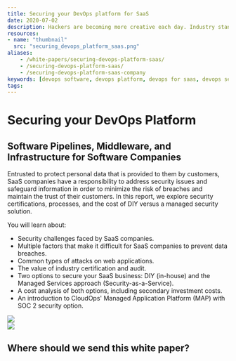 ```yaml
---
title: Securing your DevOps platform for SaaS
date: 2020-07-02
description: Hackers are becoming more creative each day. Industry standards like SOC 2 are essential for keeping your applications secure.
resources:
- name: "thumbnail"
  src: "securing_devops_platform_saas.png"
aliases: 
    - /white-papers/securing-devops-platform-saas/
    - /securing-devops-platform-saas/
    - /securing-devops-platform-saas-company
keywords: [devops software, devops platform, devops for saas, devops security]
tags:
---
```



<div class="landing-page">
    <!-- hero -->
    <div class="hero jumbotron reading-landing jumbotron-fluid">
        <div class="container-fluid">
            <div class="row">
                <div class="col-xl-6 offset-xl-2 col-lg-10 offset-lg-1 col-md-12">
                    <h1 class="display-4">Securing your DevOps Platform</h1>
                </div>
            </div>
        </div>
    </div>
    <div class="main-content">
        <div class="row">
            <div class="col-xl-4 offset-xl-2 without-bottom-line">
                <div class="workshop-prerequisites">
                    <h2>Software Pipelines, Middleware, and Infrastructure for <b>Software Companies</b></h2>                             
                    <p>Entrusted to protect personal data that is provided to them by customers, SaaS companies have a responsibility to address security issues and safeguard information in order to minimize the risk of breaches and maintain the trust of their customers. In this report, we explore security certifications, processes, and the cost of DIY versus a managed security solution.</p>
                    <p>You will learn about:</p>
                    <ul class="dashes">
                    <li>Security challenges faced by SaaS companies.</li>
                    <li>Multiple factors that make it difficult for SaaS companies to prevent data breaches.</li>
                    <li>Common types of attacks on web applications.</li>
                    <li>The value of industry certification and audit.</li>
                    <li>Two options to secure your SaaS business: DIY (in-house) and the Managed Services approach (Security-as-a-Service).</li>
                    <li>A cost analysis of both options, including secondary investment costs.</li>
                    <li>An introduction to CloudOps' Managed Application Platform (MAP) with SOC 2 security option.</li>
                    </ul>
                </div>
            </div>
                <div class="col-xl-4 offset-xl-0 white-paper-image">
                <img src="/images/white-papers/securing-devops-platform-saas.png">
            </div>
        </div>
            </div>
        </div>
    </div>
    <!-- contact us -->
    <div class="contact-us-card">
        <div class="row">
            <div class="col-xl-8 offset-xl-2 col-lg-10 offset-lg-1 col-md-12 col-sm-12 col-xs-12">
                <img src="/images/single-line-arrows.png">
            </div>
            <div
                class="col-xl-3 offset-xl-3 col-lg-3 offset-lg-1 col-md-10 offset-md-1 col-sm-10 offset-sm-1 col-xs-12">
                <h2>Where should we send this white paper?</h2>
            </div>
            <div
                class="col-xl-5 offset-xl-0 col-lg-6 offset-lg-1 col-md-8 offset-md-2 col-sm-10 offset-sm-1 col-xs-12 general-contact-form">
                <!--[if lte IE 8]>
<script charset="utf-8" type="text/javascript" src="//js.hsforms.net/forms/v2-legacy.js"></script>
<![endif]-->
<script charset="utf-8" type="text/javascript" src="//js.hsforms.net/forms/v2.js"></script>
<script>
  hbspt.forms.create({
	portalId: "732832",
	formId: "a62e8126-9063-4415-8452-09bd88a5ff66"
});
</script>
            </div>
        </div>
    </div>
</div>